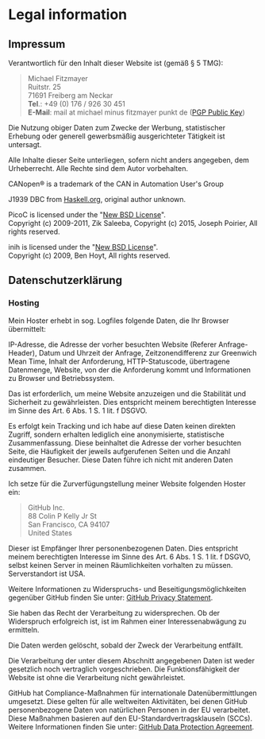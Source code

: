 # Legal information

## Impressum

Verantwortlich für den Inhalt dieser Website ist (gemäß § 5 TMG):

> Michael Fitzmayer  
> Ruitstr. 25  
> 71691 Freiberg am Neckar  
> **Tel**.: +49 (0) 176 / 926 30 451  
> **E-Mail**: mail at michael minus fitzmayer punkt de ([PGP Public Key](https://pgp.mit.edu/pks/lookup?op=get&search=0x2D6159AF6F65F9E1))

Die Nutzung obiger Daten zum Zwecke der Werbung, statistischer Erhebung
oder generell gewerbsmäßig ausgerichteter Tätigkeit ist untersagt.

Alle Inhalte dieser Seite unterliegen, sofern nicht anders angegeben,
dem Urheberrecht.  Alle Rechte sind dem Autor vorbehalten.

CANopen® is a trademark of the CAN in Automation User's Group

J1939 DBC from
[Haskell.org](https://hackage.haskell.org/package/ecu-0.0.8/src/src/j1939_utf8.dbc),
original author unknown.

PicoC is licensed under the
"[New BSD License](https://github.com/CANopenTerm/CANopenTerm/blob/main/src/picoc/LICENSE)".  
Copyright (c) 2009-2011, Zik Saleeba, Copyright (c) 2015, Joseph Poirier, All rights reserved.

inih is licensed under the
"[New BSD License](https://github.com/benhoyt/inih/blob/master/LICENSE.txt)".  
Copyright (c) 2009, Ben Hoyt, All rights reserved.

## Datenschutzerklärung

### Hosting

Mein Hoster erhebt in sog. Logfiles folgende Daten, die Ihr Browser
übermittelt:

IP-Adresse, die Adresse der vorher besuchten Website (Referer
Anfrage-Header), Datum und Uhrzeit der Anfrage,
Zeitzonendifferenz zur Greenwich Mean Time, Inhalt der
Anforderung, HTTP-Statuscode, übertragene Datenmenge, Website,
von der die Anforderung kommt und Informationen zu Browser und
Betriebssystem.

Das ist erforderlich, um meine Website anzuzeigen und die
Stabilität und Sicherheit zu gewährleisten.  Dies entspricht
meinem berechtigten Interesse im Sinne des Art. 6 Abs. 1 S. 1
lit. f DSGVO.

Es erfolgt kein Tracking und ich habe auf diese Daten keinen
direkten Zugriff, sondern erhalten lediglich eine anonymisierte,
statistische Zusammenfassung.  Diese beinhaltet die Adresse der
vorher besuchten Seite, die Häufigkeit der jeweils aufgerufenen
Seiten und die Anzahl eindeutiger Besucher.  Diese Daten führe
ich nicht mit anderen Daten zusammen.

Ich setze für die Zurverfügungstellung meiner Website folgenden
Hoster ein:

> GitHub Inc.  
> 88 Colin P Kelly Jr St  
> San Francisco, CA 94107  
> United States

Dieser ist Empfänger Ihrer personenbezogenen Daten.  Dies entspricht
meinem berechtigten Interesse im Sinne des Art. 6 Abs. 1 S. 1 lit. f
DSGVO, selbst keinen Server in meinen Räumlichkeiten vorhalten zu
müssen.  Serverstandort ist USA.

Weitere Informationen zu Widerspruchs- und Beseitigungsmöglichkeiten
gegenüber GitHub finden Sie unter:  [GitHub Privacy
Statement](https://docs.github.com/en/site-policy/privacy-policies/github-privacy-statement#github-pages).

Sie haben das Recht der Verarbeitung zu widersprechen.  Ob der
Widerspruch erfolgreich ist, ist im Rahmen einer Interessenabwägung zu
ermitteln.

Die Daten werden gelöscht, sobald der Zweck der Verarbeitung entfällt.

Die Verarbeitung der unter diesem Abschnitt angegebenen Daten ist weder
gesetzlich noch vertraglich vorgeschrieben.  Die Funktionsfähigkeit der
Website ist ohne die Verarbeitung nicht gewährleistet.

GitHub hat Compliance-Maßnahmen für internationale Datenübermittlungen
umgesetzt.  Diese gelten für alle weltweiten Aktivitäten, bei denen
GitHub personenbezogene Daten von natürlichen Personen in der EU
verarbeitet.  Diese Maßnahmen basieren auf den
EU-Standardvertragsklauseln (SCCs).  Weitere Informationen finden Sie
unter:  [GitHub Data Protection
Agreement](https://docs.github.com/en/site-policy/privacy-policies/github-data-protection-agreement).
